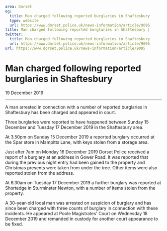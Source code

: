 ```yaml
area: Dorset
og:
  title: Man charged following reported burglaries in Shaftesbury
  type: website
  url: https://www.dorset.police.uk/news-information/article/9095
title: Man charged following reported burglaries in Shaftesbury |
twitter:
  title: Man charged following reported burglaries in Shaftesbury
  url: https://www.dorset.police.uk/news-information/article/9095
url: https://www.dorset.police.uk/news-information/article/9095
```

# Man charged following reported burglaries in Shaftesbury

19 December 2019

* * *

A man arrested in connection with a number of reported burglaries in Shaftesbury has been charged and appeared in court.

Three burglaries were reported to have happened between Sunday 15 December and Tuesday 17 December 2019 in the Shaftesbury area.

At 3.50pm on Sunday 15 December 2019 a reported burglary occurred at the Spar store in Mampitts Lane, with keys stolen from a storage area.

Just after 7am on Monday 16 December 2019 Dorset Police received a report of a burglary at an address in Gower Road. It was reported that during the previous night entry had been gained to the property and Christmas presents were taken from under the tree. Other items were also reported stolen from the address.

At 6.30am on Tuesday 17 December 2019 a further burglary was reported at Shortedge in Sturminster Newton, with a number of items stolen from the property.

A 30-year-old local man was arrested on suspicion of burglary and has since been charged with three counts of burglary in connection with these incidents. He appeared at Poole Magistrates' Court on Wednesday 18 December 2019 and remanded in custody for another court appearance to be fixed.
